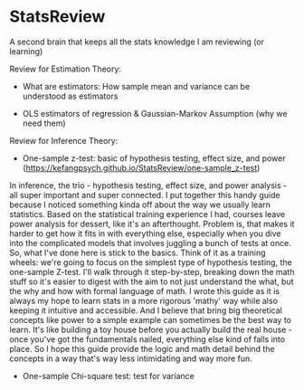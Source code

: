# StatsReview
A second brain that keeps all the stats knowledge I am reviewing (or learning)

Review for Estimation Theory:

- What are estimators: How sample mean and variance can be understood as estimators

- OLS estimators of regression & Gaussian-Markov Assumption (why we need them)

Review for Inference Theory:
- One-sample z-test: basic of hypothesis testing, effect size, and power (https://kefangpsych.github.io/StatsReview/one-sample_z-test)

In inference, the trio - hypothesis testing, effect size, and power analysis - all super important and super connected. I put together this handy guide because I noticed something kinda off about the way we usually learn statistics. Based on the statistical training experience I had, courses leave power analysis for dessert, like it's an afterthought. Problem is, that makes it harder to get how it fits in with everything else, especially when you dive into the complicated models that involves juggling a bunch of tests at once. So, what I've done here is stick to the basics. Think of it as a training wheels: we're going to focus on the simplest type of hypothesis testing, the one-sample Z-test. I'll walk through it step-by-step, breaking down the math stuff so it's easier to digest with the aim to not just understand the what, but the why and how with formal language of math. I wrote this guide as it is always my hope to learn stats in a more rigorous 'mathy' way while also keeping it intuitive and accessible. And I believe that bring big theoretical concepts like power to a simple example can sometimes be the best way to learn. It's like building a toy house before you actually build the real house - once you've got the fundamentals nailed, everything else kind of falls into place. So I hope this guide provide the logic and math detail behind the concepts in a way that's way less intimidating and way more fun.

- One-sample Chi-square test: test for variance
